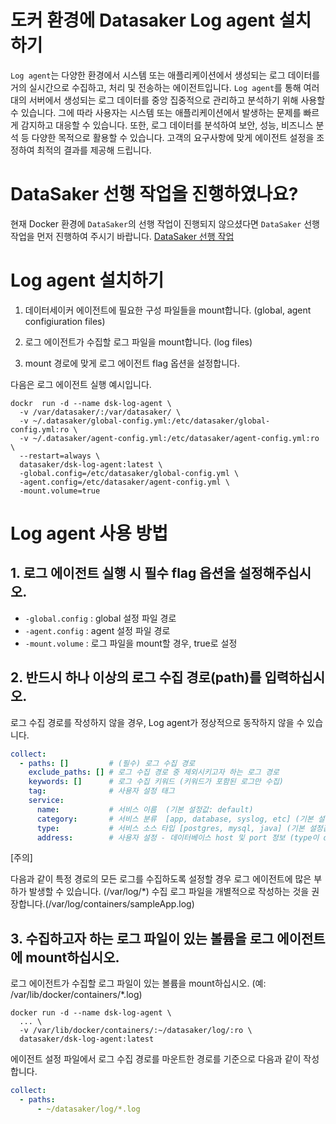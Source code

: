 # 도커 환경에 Datasaker Log agent 설치하기

`Log agent`는 다양한 환경에서 시스템 또는 애플리케이션에서 생성되는 로그 데이터를 거의 실시간으로 수집하고, 처리 및 전송하는 에이전트입니다.
`Log agent`를 통해 여러 대의 서버에서 생성되는 로그 데이터를 중앙 집중적으로 관리하고 분석하기 위해 사용할 수 있습니다.
그에 따라 사용자는 시스템 또는 애플리케이션에서 발생하는 문제를 빠르게 감지하고 대응할 수 있습니다.
또한, 로그 데이터를 분석하여 보안, 성능, 비즈니스 분석 등 다양한 목적으로 활용할 수 있습니다.
고객의 요구사항에 맞게 에이전트 설정을 조정하여 최적의 결과를 제공해 드립니다.

# DataSaker 선행 작업을 진행하였나요?

현재 Docker 환경에 `DataSaker`의 선행 작업이 진행되지 않으셨다면 `DataSaker` 선행 작업을 먼저 진행하여 주시기 바랍니다. [DataSaker 선행 작업](${MANUAL_DOCKER_KR})

# Log agent 설치하기

1. 데이터세이커 에이전트에 필요한 구성 파일들을 mount합니다. (global, agent configiuration files)

2. 로그 에이전트가 수집할 로그 파일을 mount합니다. (log files)

3. mount 경로에 맞게 로그 에이전트 flag 옵션을 설정합니다.

다음은 로그 에이전트 실행 예시입니다.

```shell
dockr  run -d --name dsk-log-agent \
  -v /var/datasaker/:/var/datasaker/ \
  -v ~/.datasaker/global-config.yml:/etc/datasaker/global-config.yml:ro \
  -v ~/.datasaker/agent-config.yml:/etc/datasaker/agent-config.yml:ro \
  --restart=always \
  datasaker/dsk-log-agent:latest \
  -global.config=/etc/datasaker/global-config.yml \
  -agent.config=/etc/datasaker/agent-config.yml \
  -mount.volume=true
```

# Log agent 사용 방법

## 1. 로그 에이전트 실행 시 필수 flag 옵션을 설정해주십시오.

- `-global.config` : global 설정 파일 경로
- `-agent.config` : agent 설정 파일 경로
- `-mount.volume` : 로그 파일을 mount할 경우, true로 설정

## 2. 반드시 하나 이상의 로그 수집 경로(path)를 입력하십시오.

로그 수집 경로를 작성하지 않을 경우, Log agent가 정상적으로 동작하지 않을 수 있습니다.

```yaml
collect:
  - paths: []         # (필수) 로그 수집 경로
    exclude_paths: [] # 로그 수집 경로 중 제외시키고자 하는 로그 경로
    keywords: []      # 로그 수집 키워드 (키워드가 포함된 로그만 수집)
    tag:              # 사용자 설정 태그
    service:
      name:           # 서비스 이름  (기본 설정값: default)
      category:       # 서비스 분류  [app, database, syslog, etc] (기본 설정값: etc)
      type:           # 서비스 소스 타입 [postgres, mysql, java] (기본 설정값: etc)
      address:        # 사용자 설정 - 데이터베이스 host 및 port 정보 (type이 database 인 경우 작성)
```

[주의]

다음과 같이 특정 경로의 모든 로그를 수집하도록 설정할 경우 로그 에이전트에 많은 부하가 발생할 수 있습니다. (/var/log/*) 수집 로그 파일을 개별적으로 작성하는 것을 권장합니다.(/var/log/containers/sampleApp.log)


## 3. 수집하고자 하는 로그 파일이 있는 볼륨을 로그 에이전트에 mount하십시오.

로그 에이전트가 수집할 로그 파일이 있는 볼륨을 mount하십시오. (예: /var/lib/docker/containers/*.log)

```shell
docker run -d --name dsk-log-agent \
  ... \
  -v /var/lib/docker/containers/:~/datasaker/log/:ro \
  datasaker/dsk-log-agent:latest
```

에이전트 설정 파일에서 로그 수집 경로를 마운트한 경로를 기준으로 다음과 같이 작성합니다.

```yaml
collect:
  - paths:
      - ~/datasaker/log/*.log
```